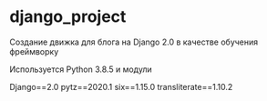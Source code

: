 # django_project
Создание движка для блога на Django 2.0 в качестве обучения фреймворку

Используется Python 3.8.5 и модули

Django==2.0
pytz==2020.1
six==1.15.0
transliterate==1.10.2
